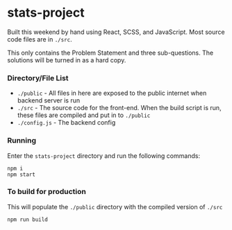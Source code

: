 # stats-project
Built this weekend by hand using React, SCSS, and JavaScript. Most source code files are in `./src`.

This only contains the Problem Statement and three sub-questions. The solutions will be turned in as a hard copy.

### Directory/File List
 - `./public` - All files in here are exposed to the public internet when backend server is run
 - `./src` - The source code for the front-end. When the build script is run, these files are compiled and put in to `./public`
 - `./config.js` - The backend config

### Running
Enter the `stats-project` directory and run the following commands:
```
npm i
npm start
```

### To build for production
This will populate the `./public` directory with the compiled version of `./src`
```
npm run build
```
